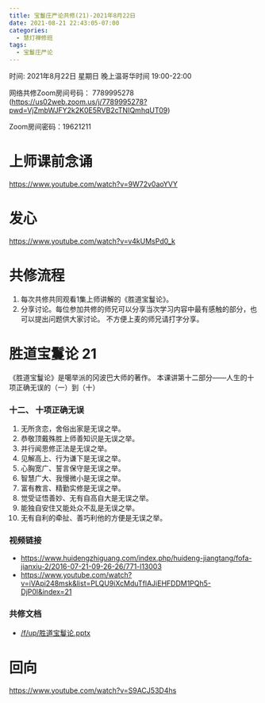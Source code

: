 ```yaml
---
title: 宝鬘庄严论共修(21)-2021年8月22日
date: 2021-08-21 22:43:05-07:00
categories:
  - 慧灯禅修班
tags:
  - 宝鬘庄严论
---
```

<!--StartFragment-->
时间: 2021年8月22日 星期日 晚上温哥华时间 19:00-22:00

网络共修Zoom房间号码： 7789995278 (<https://us02web.zoom.us/j/7789995278?pwd=VjZmbWJFY2k2K0E5RVB2cTNIQmhqUT09>)

Zoom房间密码：19621211

# 上师课前念诵

<https://www.youtube.com/watch?v=9W72v0aoYVY>

# 发心

<https://www.youtube.com/watch?v=v4kUMsPd0_k>

# 共修流程

1. 每次共修共同观看1集上师讲解的《胜道宝鬘论》。
2. 分享讨论。每位参加共修的师兄可以分享当次学习内容中最有感触的部分，也可以提出问题供大家讨论。 不方便上麦的师兄请打字分享。

# 胜道宝鬘论 21

《胜道宝鬘论》是噶举派的冈波巴大师的著作。 本课讲第十二部分——人生的十项正确无误的（一）到（十）


### 十二、 十项正确无误
1. 无所贪恋，舍俗出家是无误之举。
2. 恭敬顶戴殊胜上师善知识是无误之举。
3. 并行闻思修正法是无误之举。
4. 见解高上、行为谦下是无误之举。
5. 心胸宽广、誓言保守是无误之举。
6. 智慧广大、我慢微小是无误之举。
7. 富有教言、精勤实修是无误之举。
8. 觉受证悟善妙、无有自高自大是无误之举。
9. 能独自安住又能处众不乱是无误之举。
10. 无有自利的牵扯、善巧利他的方便是无误之举。


### 视频链接

* <https://www.huidengzhiguang.com/index.php/huideng-jiangtang/fofa-jianxiu-2/2016-07-21-09-26-26/771-l13003>
* <https://www.youtube.com/watch?v=iVApi248msk&list=PLQU9iXcMduTflAJiEHFDDM1PQh5-DjP0l&index=21>

### 共修文档

* [/f/up/胜道宝鬘论.pptx](http://huidengchanxiu.net/hdv/f/up/%E8%83%9C%E9%81%93%E5%AE%9D%E9%AC%98%E8%AE%BA.pptx)


# 回向

<https://www.youtube.com/watch?v=S9ACJ53D4hs>

<!--EndFragment-->

